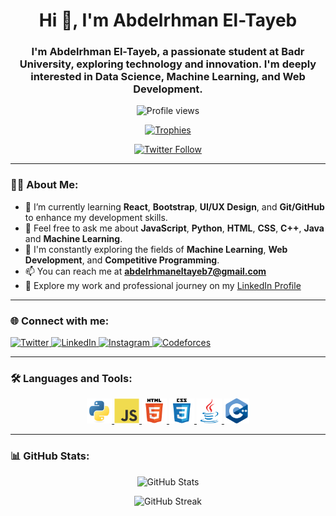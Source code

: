 <h1 align="center">Hi 👋, I'm Abdelrhman El-Tayeb</h1>
<h3 align="center">
I'm Abdelrhman El-Tayeb, a passionate student at Badr University, exploring technology and innovation. I'm deeply interested in Data Science, Machine Learning, and Web Development.
</h3>

<p align="center">
  <img src="https://komarev.com/ghpvc/?username=Abdelrhman52&label=Profile%20views&color=0e75b6&style=flat" alt="Profile views" />
</p>

<p align="center">
  <a href="https://github.com/ryo-ma/github-profile-trophy">
    <img src="https://github-profile-trophy.vercel.app/?username=Abdelrhman52&theme=onedark" alt="Trophies" />
  </a>
</p>

<p align="center">
  <a href="https://twitter.com/abdelrhman8820" target="_blank">
    <img src="https://img.shields.io/twitter/follow/abdelrhman8820?logo=twitter&style=for-the-badge" alt="Twitter Follow" />
  </a>
</p>

---

### 👨‍💻 About Me:

- 🌱 I’m currently learning **React**, **Bootstrap**, **UI/UX Design**, and **Git/GitHub** to enhance my development skills.
- 💬 Feel free to ask me about **JavaScript**, **Python**, **HTML**, **CSS**, **C++**, **Java** and **Machine Learning**.
- 🧠 I'm constantly exploring the fields of **Machine Learning**, **Web Development**, and **Competitive Programming**.
- 📫 You can reach me at **abdelrhmaneltayeb7@gmail.com**
- 🔗 Explore my work and professional journey on my [LinkedIn Profile](https://www.linkedin.com/in/abdelrhman-eltyb)

---

### 🌐 Connect with me:

<p align="left">
  <a href="https://twitter.com/abdelrhman8820" target="_blank">
    <img src="https://raw.githubusercontent.com/rahuldkjain/github-profile-readme-generator/master/src/images/icons/Social/twitter.svg" alt="Twitter" width="30" height="30" />
  </a>
  <a href="https://linkedin.com/in/abdelrhman-eltyb" target="_blank">
    <img src="https://raw.githubusercontent.com/rahuldkjain/github-profile-readme-generator/master/src/images/icons/Social/linked-in-alt.svg" alt="LinkedIn" width="30" height="30" />
  </a>
  <a href="https://instagram.com/abdelrhmaneltayeb526" target="_blank">
    <img src="https://raw.githubusercontent.com/rahuldkjain/github-profile-readme-generator/master/src/images/icons/Social/instagram.svg" alt="Instagram" width="30" height="30" />
  </a>
  <a href="https://codeforces.com/profile/abdelrhman58" target="_blank">
    <img src="https://raw.githubusercontent.com/rahuldkjain/github-profile-readme-generator/master/src/images/icons/Social/codeforces.svg" alt="Codeforces" width="30" height="30" />
  </a>
</p>

---

### 🛠️ Languages and Tools:

<p align="center">
  <a href="https://www.python.org/" target="_blank">
    <img src="https://raw.githubusercontent.com/devicons/devicon/master/icons/python/python-original.svg" alt="Python" width="40" height="40" />
  </a>
  <a href="https://developer.mozilla.org/en-US/docs/Web/JavaScript" target="_blank">
    <img src="https://raw.githubusercontent.com/devicons/devicon/master/icons/javascript/javascript-original.svg" alt="JavaScript" width="40" height="40" />
  </a>
  <a href="https://www.w3.org/html/" target="_blank">
    <img src="https://raw.githubusercontent.com/devicons/devicon/master/icons/html5/html5-original-wordmark.svg" alt="HTML" width="40" height="40" />
  </a>
  <a href="https://www.w3schools.com/css/" target="_blank">
    <img src="https://raw.githubusercontent.com/devicons/devicon/master/icons/css3/css3-original-wordmark.svg" alt="CSS" width="40" height="40" />
  </a>
  <a href="https://www.java.com/" target="_blank">
    <img src="https://raw.githubusercontent.com/devicons/devicon/master/icons/java/java-original.svg" alt="Java" width="40" height="40" />
  </a>
  <a href="https://www.w3schools.com/cpp/" target="_blank">
    <img src="https://raw.githubusercontent.com/devicons/devicon/master/icons/cplusplus/cplusplus-original.svg" alt="C++" width="40" height="40" />
  </a>
  </p>

---

### 📊 GitHub Stats:

<p align="center">
  <img src="https://github-readme-stats.vercel.app/api?username=Abdelrhman52&show_icons=true&locale=en&theme=tokyonight" alt="GitHub Stats" />
</p>

<p align="center">
  <img src="https://github-readme-streak-stats.herokuapp.com/?user=Abdelrhman52&theme=tokyonight&token=YOUR_TOKEN" alt="GitHub Streak" />
</p>

